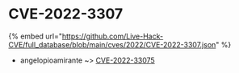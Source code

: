 # CVE-2022-3307
{% embed url="https://github.com/Live-Hack-CVE/full_database/blob/main/cves/2022/CVE-2022-3307.json" %}

* angelopioamirante ~> [CVE-2022-33075](https://www.alice-snow.ru/2022/database/cve-2022-3307/cve-2022-33075-angelopioamirante)